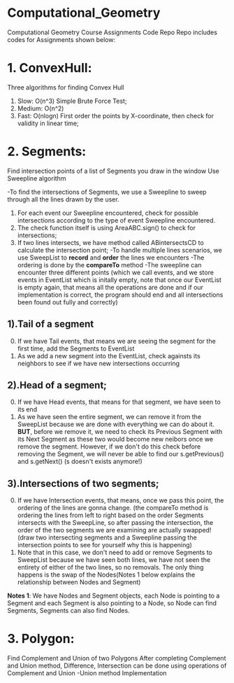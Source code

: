 # Computational_Geometry
Computational Geometry Course Assignments Code Repo
Repo includes codes for Assignments shown below:
# 1. ConvexHull: 
Three algorithms for finding Convex Hull
  1) Slow: O(n^3) Simple Brute Force Test;
  2) Medium: O(n^2) 
  3) Fast: O(nlogn) First order the points by X-coordinate, then check for validity in linear time;
# 2. Segments:
Find intersection points of a list of Segments you draw in the window
Use Sweepline algorithm

-To find the intersections of Segments, we use a Sweepline to sweep through all the lines drawn by the user. 
 1. For each event our Sweepline encountered, check for possible intersections according to the type of event Sweepline encountered.
 2. The check function itself is using AreaABC.sign() to check for intersections;
 3. If two lines intersects, we have method called ABintersectsCD to calculate the intersection point;
-To handle multiple lines scenarios, we use SweepList to **record** and **order** the lines we encounters
-The ordering is done by the **compareTo** method
-The sweepline can encounter three different points (which we call events, and we store events in EventList which is initally empty, note that once our EventList is empty again, that means all the operations are done and if our implementation is correct, the program should end and all intersections been found out fully and correctly)
## 1).Tail of a segment 
  0. If we have Tail events, that means we are seeing the segment for the first time, add the Segments to EventList
  1. As we add a new segment into the EventList, check againsts its neighbors to see if we have new intersections occurring
## 2).Head of a segment;
  0. If we have Head events, that means for that segment, we have seen to its end
  1. As we have seen the entire segment, we can remove it from the SweepList because we are done with everything we can do about it. **BUT**, before we remove it, we need to check its Previous Segment with its Next Segment as these two would become new neibors once we remove the segment. However, if we don't do this check before removing the Segment, we will never be able to find our s.getPrevious() and s.getNext() (s doesn't exists anymore!)
## 3).Intersections of two segments;
  0. If we have Intersection events, that means, once we pass this point, the ordering of the lines are gonna change. (the compareTo method is ordering the lines from left to right based on the order Segments intersects with the SweepLine, so after passing the intersection, the order of the two segments we are examining are actually swapped! (draw two intersecting segments and a Sweepline passing the intersection points to see for yourself why this is happening)
  1. Note that in this case, we don't need to add or remove Segments to SweepList because we have seen both lines, we have not seen the entirety of either of the two lines, so no removals. The only thing happens is the swap of the Nodes(Notes 1 below explains the relationship between Nodes and Segment)
  
**Notes 1**: We have Nodes and Segment objects, each Node is pointing to a Segment and each Segment is also pointing to a Node, so Node can find Segments, Segments can also find Nodes. 

# 3. Polygon:
Find Complement and Union of two Polygons
After completing Complement and Union method, Difference, Intersection can be done using operations of Complement and Union
-Union method Implementation
